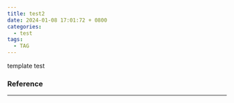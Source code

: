 ```yaml
---
title: test2
date: 2024-01-08 17:01:72 + 0800
categories:
  - test
tags:
  - TAG
---
```

template test


### Reference
---
